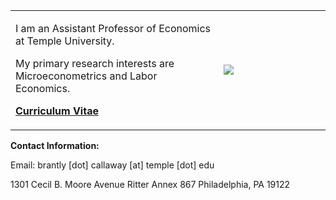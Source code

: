 <table>
<tr>
<td width="66%">

I am an Assistant Professor of Economics at Temple University.

My primary research interests are Microeconometrics and Labor Economics.

<b><a href="http://bc.bmciv.com/files/2016/09/Callaway-CV-9-2016.pdf">Curriculum Vitae</a></b>

</td>

<td>

<img src="http://bc.bmciv.com/files/2016/09/IMG_0873-225x300.jpg">

</td width="34%">
</tr>
</table>



**Contact Information:**

Email: brantly [dot] callaway [at] temple [dot] edu

1301 Cecil B. Moore Avenue
Ritter Annex 867
Philadelphia, PA 19122

